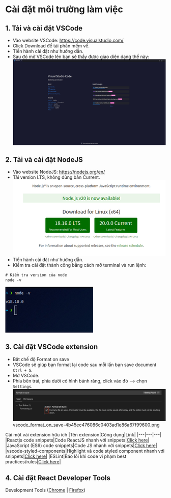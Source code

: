 # Cài đặt môi trường làm việc

## 1. Tải và cài đặt VSCode
- Vào website VSCode: https://code.visualstudio.com/
- Click Download để tải phần mềm về.
- Tiến hành cài đặt như hướng dẫn.
- Sau đó mở VSCode lên bạn sẽ thầy được giao diện dạng thế này:
![](../images/vs-code.png)

## 2. Tải và cài đặt NodeJS
- Vào website NodeJS: https://nodejs.org/en/
- Tải version LTS, không dùng bản Current.
![](../images/nodejs-download.png)
- Tiến hành cài đặt như hướng dẫn.
- Kiểm tra cài đặt thành công bằng cách mở terminal và run lệnh:
```shell
# Kiểm tra version của node
node -v
```
![](../images/node-ver.png)

## 3. Cài đặt VSCode extension
- Bật chế độ Format on save
- VSCode sẽ giúp bạn format lại code sau mỗi lần bạn save document` Ctrl + S`.
- Mở VSCode.
- Phía bên trái, phía dưới có hình bánh răng, click vào đó --> chọn `Settings`.
![](../images/format-on-save.png)
vscode_format_on_save-4b45ec476086c0403ad1e86a67f99600.png

Cài một vài extension hữu ích
|Tên extension|Công dụng|Link|
|---|---|---|
|Reactjs code snippets|Code ReactJS nhanh với snippets|[Click here](https://marketplace.visualstudio.com/items?itemName=xabikos.ReactSnippets)|
|JavaScript (ES6) code snippets|Code JS nhanh với snippets|[Click here](https://marketplace.visualstudio.com/items?itemName=xabikos.JavaScriptSnippets)|
|vscode-styled-components|Highlight và code styled component nhanh với snippets|[Click here](https://marketplace.visualstudio.com/items?itemName=styled-components.vscode-styled-components)|
|ESLint|Báo lỗi khi code vi phạm best practices/rules|[Click here](https://marketplace.visualstudio.com/items?itemName=dbaeumer.vscode-eslint)|

## 4. Cài đặt React Developer Tools
Development Tools ([Chrome](https://chrome.google.com/webstore/detail/react-developer-tools/fmkadmapgofadopljbjfkapdkoienihi?hl=en) | [Firefox](https://addons.mozilla.org/en-US/firefox/addon/react-devtools/))
